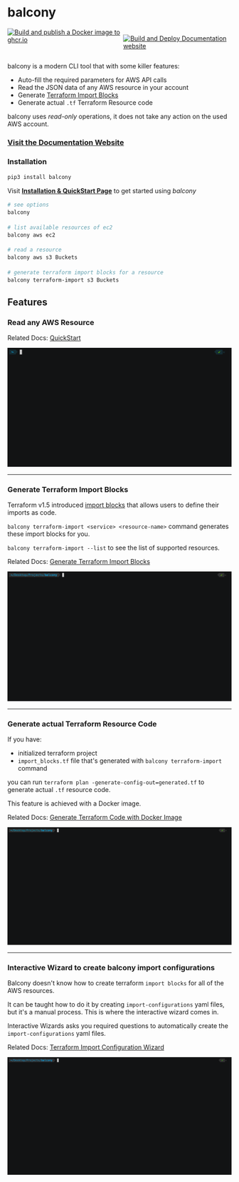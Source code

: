 # balcony


<div style="display: flex;">
  <a href="https://github.com/oguzhan-yilmaz/balcony/actions/workflows/docker-publish.yml"><img src="https://github.com/oguzhan-yilmaz/balcony/actions/workflows/docker-publish.yml/badge.svg" alt="Build and publish a Docker image to ghcr.io"></a>
  <span style="width: 5px"></span>

<a href="https://github.com/oguzhan-yilmaz/balcony/actions/workflows/pages/pages-build-deployment"><img src="https://github.com/oguzhan-yilmaz/balcony/actions/workflows/pages/pages-build-deployment/badge.svg" alt="Build and Deploy Documentation website"></a>
</div>


balcony is a modern CLI tool that with some killer features:

- Auto-fill the required parameters for AWS API calls 
- Read the JSON data of any AWS resource in your account
- Generate [Terraform Import Blocks](https://developer.hashicorp.com/terraform/language/import)
- Generate actual `.tf` Terraform Resource code

balcony uses _read-only_ operations, it does not take any action on the used AWS account.


### [Visit the Documentation Website](https://oguzhan-yilmaz.github.io/balcony/quickstart/)
<!-- ### [**Go to QuickStart Page to get started using _balcony_**](quickstart.md) -->

### Installation

```bash
pip3 install balcony
```

Visit [**Installation & QuickStart Page**](https://oguzhan-yilmaz.github.io/balcony/quickstart/) to get started using _balcony_

```bash  title="Basic usage"
# see options
balcony

# list available resources of ec2
balcony aws ec2 

# read a resource
balcony aws s3 Buckets

# generate terraform import blocks for a resource
balcony terraform-import s3 Buckets
```


## Features

### Read any AWS Resource
Related Docs: [QuickStart](https://oguzhan-yilmaz.github.io/balcony/quickstart/)


![](visuals/reading-a-resource-node.gif)

---

### Generate Terraform Import Blocks

Terraform v1.5 introduced [import blocks](https://developer.hashicorp.com/terraform/language/import) that allows users to define their imports as code.

`balcony terraform-import <service> <resource-name>` command generates these import blocks for you.

`balcony terraform-import --list` to see the list of supported resources.

Related Docs: [Generate Terraform Import Blocks](https://oguzhan-yilmaz.github.io/balcony/terraform-import/)

![](https://raw.githubusercontent.com/oguzhan-yilmaz/balcony-assets/main/gifs/terraform-import-blocks-example.gif)


---

### Generate actual Terraform Resource Code 

If you have:

- initialized terraform project
- `import_blocks.tf` file that's generated with `balcony terraform-import` command

you can run `terraform plan -generate-config-out=generated.tf` to generate actual `.tf` resource code.

This feature is achieved with a Docker image.

Related Docs: [Generate Terraform Code with Docker Image](https://oguzhan-yilmaz.github.io/balcony/terraform-import-docker/)

![](https://raw.githubusercontent.com/oguzhan-yilmaz/balcony-assets/main/gifs/docker-gen-tf-code-ec2-insances-example.gif)


---

### Interactive Wizard to create balcony import configurations 

Balcony doesn't know how to create terraform `import blocks` for all of the AWS resources.

It can be taught how to do it by creating `import-configurations` yaml files, but it's a manual process. This is where the interactive wizard comes in.

Interactive Wizards asks you required questions to automatically create the `import-configurations` yaml files.

Related Docs: [Terraform Import Configuration Wizard](https://oguzhan-yilmaz.github.io/balcony/terraform-import-wizard/)

![](https://raw.githubusercontent.com/oguzhan-yilmaz/balcony-assets/main/gifs/terraform-wizard-security-groups-example.gif)
